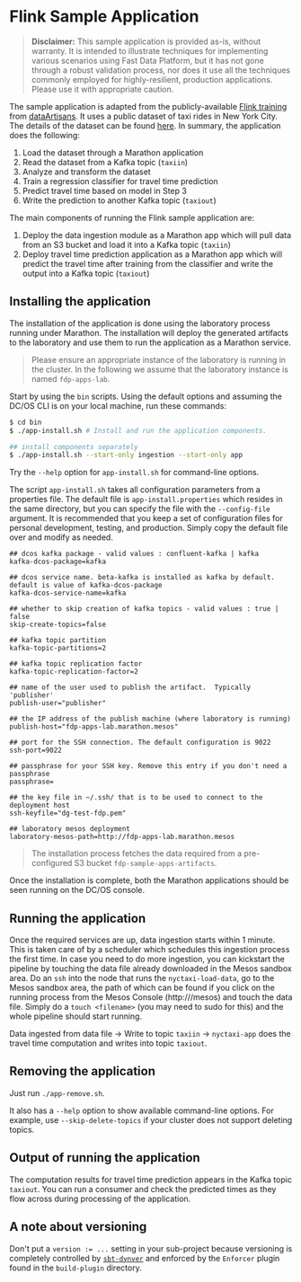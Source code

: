 # Flink Sample Application

> **Disclaimer:** This sample application is provided as-is, without warranty. It is intended to illustrate techniques for implementing various scenarios using Fast Data Platform, but it has not gone through a robust validation process, nor does it use all the techniques commonly employed for highly-resilient, production applications. Please use it with appropriate caution.

The sample application is adapted from the publicly-available [Flink training](http://dataartisans.github.io/flink-training/) from [dataArtisans](http://data-artisans.com/). It uses a public dataset of taxi rides in New York City. The details of the dataset can be found [here](http://dataartisans.github.io/flink-training/exercises/taxiData.html). In summary, the application does the following:

1. Load the dataset through a Marathon application
2. Read the dataset from a Kafka topic (`taxiin`)
3. Analyze and transform the dataset
4. Train a regression classifier for travel time prediction
5. Predict travel time based on model in Step 3
6. Write the prediction to another Kafka topic (`taxiout`)

The main components of running the Flink sample application are:

1. Deploy the data ingestion module as a Marathon app which will pull data from an S3 bucket and load it into a Kafka topic (`taxiin`)
2. Deploy travel time prediction application as a Marathon app which will predict the travel time after training from the classifier and write the output into a Kafka topic (`taxiout`)

## Installing the application

The installation of the application is done using the laboratory process running under Marathon. The installation will deploy the generated artifacts to the laboratory and use them to run the application as a Marathon service.

> Please ensure an appropriate instance of the laboratory is running in the cluster. In the following we assume that the laboratory instance is named `fdp-apps-lab`.

Start by using the `bin` scripts. Using the default options and assuming the DC/OS CLI is on your local machine, run these commands:

```bash
$ cd bin
$ ./app-install.sh # Install and run the application components.

## install components separately
$ ./app-install.sh --start-only ingestion --start-only app
```

Try the `--help` option for `app-install.sh` for command-line options.

The script `app-install.sh` takes all configuration parameters from a properties file.  The default file is `app-install.properties` which resides in the same directory, but you can specify the file with the `--config-file` argument.  It is recommended that you keep a set of configuration files for personal development, testing, and production.  Simply copy the default file over and modify as needed.

```
## dcos kafka package - valid values : confluent-kafka | kafka
kafka-dcos-package=kafka

## dcos service name. beta-kafka is installed as kafka by default. default is value of kafka-dcos-package
kafka-dcos-service-name=kafka

## whether to skip creation of kafka topics - valid values : true | false
skip-create-topics=false

## kafka topic partition
kafka-topic-partitions=2

## kafka topic replication factor
kafka-topic-replication-factor=2

## name of the user used to publish the artifact.  Typically 'publisher'
publish-user="publisher"

## the IP address of the publish machine (where laboratory is running)
publish-host="fdp-apps-lab.marathon.mesos"

## port for the SSH connection. The default configuration is 9022
ssh-port=9022

## passphrase for your SSH key. Remove this entry if you don't need a passphrase
passphrase=

## the key file in ~/.ssh/ that is to be used to connect to the deployment host
ssh-keyfile="dg-test-fdp.pem"

## laboratory mesos deployment
laboratory-mesos-path=http://fdp-apps-lab.marathon.mesos
```

> The installation process fetches the data required from a pre-configured S3 bucket `fdp-sample-apps-artifacts`.

Once the installation is complete, both the Marathon applications  should be seen running on the DC/OS console.

## Running the application

Once the required services are up, data ingestion starts within 1 minute. This is taken care of by a scheduler which schedules this ingestion process the first time. In case you need to do more ingestion, you can kickstart the pipeline by touching the data file already downloaded in the Mesos sandbox area. Do an `ssh` into the node that runs the `nyctaxi-load-data`, go to the Mesos sandbox area, the path of which can be found if you click on the running process from the Mesos Console (http://<mesos-master>/mesos) and touch the data file. Simply do a `touch <filename>` (you may need to sudo for this) and the whole pipeline should start running.

Data ingested from data file -> Write to topic `taxiin` -> `nyctaxi-app` does the travel time computation and writes into topic `taxiout`.

## Removing the application

Just run `./app-remove.sh`.

It also has a `--help` option to show available command-line options. For example, use `--skip-delete-topics` if your cluster does not support deleting topics.

## Output of running the application

The computation results for travel time prediction appears in the Kafka topic `taxiout`. You can run a consumer and check the predicted times as they flow across during processing of the application.

## A note about versioning

Don't put a `version := ...` setting in your sub-project because versioning is completely
controlled by [`sbt-dynver`](https://github.com/dwijnand/sbt-dynver) and enforced by the `Enforcer` plugin found in the `build-plugin`
directory.
